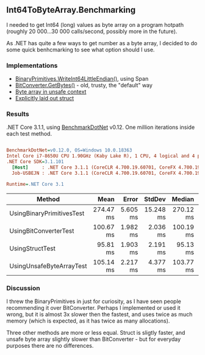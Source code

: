 ## Int64ToByteArray.Benchmarking

I needed to get Int64 (long) values as byte array on a program hotpath (roughly 20 000...30 000 calls/second, possibly more in the future).


As .NET has quite a few ways to get number as a byte array, I decided to do some quick benhcmarking to see what option should I use.


### Implementations

* [BinaryPrimitives.WriteInt64LittleEndian()](https://github.com/SanderSade/Int64ToByteArray.Benchmarking/blob/1e118141a95d063f56d2f5bd3696f330ba2b522f/Int64ToByteArray.Benchmarking/UsingBinaryPrimitives.cs#L8), using Span
* [BitConverter.GetBytes()](https://github.com/SanderSade/Int64ToByteArray.Benchmarking/blob/1e118141a95d063f56d2f5bd3696f330ba2b522f/Int64ToByteArray.Benchmarking/UsingBitConverter.cs#L7) - old, trusty, the "default" way
* [Byte array in unsafe context](https://github.com/SanderSade/Int64ToByteArray.Benchmarking/blob/1e118141a95d063f56d2f5bd3696f330ba2b522f/Int64ToByteArray.Benchmarking/UsingUnsafeByteArray.cs#L7)
* [Explicitly laid out struct](https://github.com/SanderSade/Int64ToByteArray.Benchmarking/blob/1e118141a95d063f56d2f5bd3696f330ba2b522f/Int64ToByteArray.Benchmarking/UsingStruct.cs#L7)


### Results

.NET Core 3.1.1, using [BenchmarkDotNet](https://benchmarkdotnet.org/) v0.12. One million iterations inside each test method.

``` ini

BenchmarkDotNet=v0.12.0, OS=Windows 10.0.18363
Intel Core i7-8650U CPU 1.90GHz (Kaby Lake R), 1 CPU, 4 logical and 4 physical cores
.NET Core SDK=3.1.101
  [Host]     : .NET Core 3.1.1 (CoreCLR 4.700.19.60701, CoreFX 4.700.19.60801), X64 RyuJIT
  Job-USBEJN : .NET Core 3.1.1 (CoreCLR 4.700.19.60701, CoreFX 4.700.19.60801), X64 RyuJIT

Runtime=.NET Core 3.1  

```
|                    Method |      Mean |    Error |    StdDev |    Median |      Gen 0 |     Gen 1 |     Gen 2 | Allocated |
|-------------------------- |----------:|---------:|----------:|----------:|-----------:|----------:|----------:|----------:|
| UsingBinaryPrimitivesTest | 274.47 ms | 5.605 ms | 15.248 ms | 270.12 ms | 11000.0000 | 3666.6667 | 1000.0000 |  68.66 MB |
|     UsingBitConverterTest | 100.67 ms | 1.982 ms |  2.036 ms | 100.19 ms |  5666.6667 | 2333.3333 |  666.6667 |  38.15 MB |
|           UsingStructTest |  95.81 ms | 1.903 ms |  2.191 ms |  95.13 ms |  5600.0000 | 2200.0000 |  600.0000 |  38.15 MB |
|  UsingUnsafeByteArrayTest | 105.14 ms | 2.217 ms |  4.377 ms | 103.77 ms |  5666.6667 | 2333.3333 |  666.6667 |  38.15 MB |


### Discussion

I threw the BinaryPrimitives in just for curiosity, as I have seen people recommending it over BitConverter. Perhaps I implemented or used it wrong, but it is almost 3x slower then the fastest, and uses twice as much memory (which is expected, as it has twice as many allocations).

Three other methods are more or less equal. Struct is sligtly faster, and unsafe byte array slightly slower than BitConverter - but for everyday purposes there are no differences.
